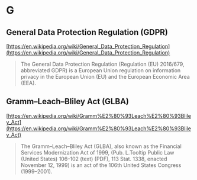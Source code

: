 # G

## General Data Protection Regulation (GDPR)

[https://en.wikipedia.org/wiki/General_Data_Protection_Regulation](https://en.wikipedia.org/wiki/General_Data_Protection_Regulation)

> The General Data Protection Regulation (Regulation (EU) 2016/679, abbreviated GDPR) is a European Union regulation on information privacy in the European Union (EU) and the European Economic Area (EEA).

## Gramm–Leach–Bliley Act (GLBA)

[https://en.wikipedia.org/wiki/Gramm%E2%80%93Leach%E2%80%93Bliley_Act](https://en.wikipedia.org/wiki/Gramm%E2%80%93Leach%E2%80%93Bliley_Act)

> The Gramm–Leach–Bliley Act (GLBA), also known as the Financial Services Modernization Act of 1999, (Pub. L.Tooltip Public Law (United States) 106–102 (text) (PDF), 113 Stat. 1338, enacted November 12, 1999) is an act of the 106th United States Congress (1999–2001).

